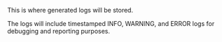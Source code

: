 This is where generated logs will be stored.

The logs will include timestamped INFO, WARNING, and ERROR logs for debugging and reporting purposes.
